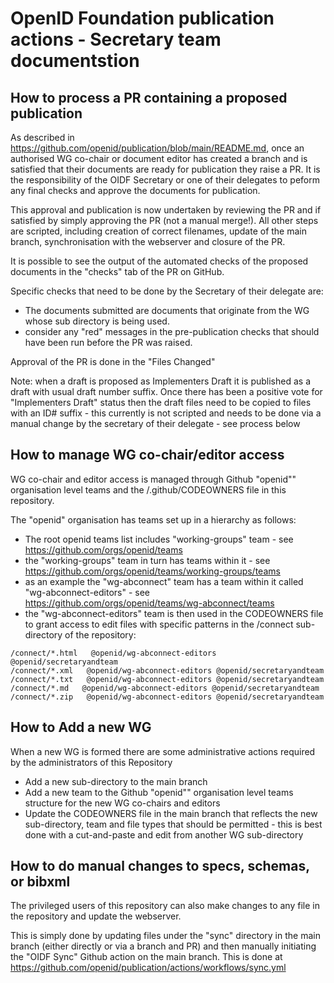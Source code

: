 # OpenID Foundation publication actions - Secretary team documentstion

## How to process a PR containing a proposed publication

As described in https://github.com/openid/publication/blob/main/README.md, once an authorised WG co-chair or document editor has created a branch and is satisfied that their documents are ready for publication they raise a PR.  It is the responsibility of the OIDF Secretary or one of their delegates to peform any final checks and approve the documents for publication.

This  approval and publication is now undertaken by reviewing the PR and if satisfied by simply approving the PR (not a manual merge!).  All other steps are scripted, including creation of correct filenames, update of the main branch, synchronisation with the webserver and closure of the PR.

It is possible to see the output of the automated checks of the proposed documents in the "checks" tab of the PR on GitHub.

Specific checks that need to be done by the Secretary of their delegate are:
- The documents submitted are documents that originate from the WG whose sub directory is being used.
- consider any "red" messages in the pre-publication checks that should have been run before the PR was raised.

Approval of the PR is done in the "Files Changed"


Note: when a draft is proposed as Implementers Draft it is published as a draft with usual draft number suffix.  Once there has been a positive vote for "Implementers Draft" status then the draft files need to be copied to files with an ID# suffix - this currently is not scripted and needs to be done via a manual change by the secretary of their delegate - see process below

## How to manage WG co-chair/editor access

WG co-chair and editor access is managed through Github "openid"" organisation level teams and the /.github/CODEOWNERS file in this repository.

The "openid" organisation has teams set up in a hierarchy as follows:
- The root openid teams list includes "working-groups" team - see https://github.com/orgs/openid/teams
- the "working-groups" team in turn has teams within it - see https://github.com/orgs/openid/teams/working-groups/teams
- as an example the "wg-abconnect" team has a team within it called "wg-abconnect-editors" - see https://github.com/orgs/openid/teams/wg-abconnect/teams
- the "wg-abconnect-editors" team is then used in the CODEOWNERS file to grant access to edit files with specific patterns in the /connect sub-directory of the repository:
```
/connect/*.html   @openid/wg-abconnect-editors @openid/secretaryandteam
/connect/*.xml   @openid/wg-abconnect-editors @openid/secretaryandteam
/connect/*.txt   @openid/wg-abconnect-editors @openid/secretaryandteam
/connect/*.md   @openid/wg-abconnect-editors @openid/secretaryandteam
/connect/*.zip   @openid/wg-abconnect-editors @openid/secretaryandteam
```

## How to Add a new WG

When a new WG is formed there are some administrative actions required by the administrators of this Repository

- Add a new sub-directory to the main branch
- Add a new team to the Github "openid"" organisation level teams structure for the new WG co-chairs and editors
- Update the CODEOWNERS file in the main branch that reflects the new sub-directory, team and file types that should be permitted - this is best done with a cut-and-paste and edit from another WG sub-directory

## How to do manual changes to specs, schemas, or bibxml

The privileged users of this repository can also make changes to any file in the repository and update the webserver.

This is simply done by updating files under the "sync" directory in the main branch (either directly or via a branch and PR) and then manually initiating the "OIDF Sync" Github action on the main branch.  This is done at https://github.com/openid/publication/actions/workflows/sync.yml
